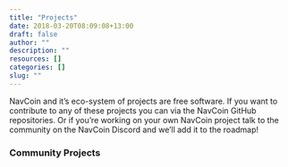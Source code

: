 ```yaml
---
title: "Projects"
date: 2018-03-20T08:09:08+13:00
draft: false
author: ""
description: ""
resources: []
categories: []
slug: ""
---
```



NavCoin and it’s eco-system of projects are free software. If you want to contribute to any of these projects you can via the NavCoin GitHub repositories. Or if you’re working on your own NavCoin project talk to the community on the NavCoin Discord and we’ll add it to the roadmap!

### Community Projects 

